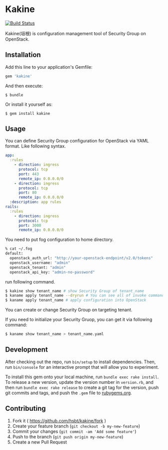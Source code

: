 # Kakine

[![Build Status](https://secure.travis-ci.org/hsbt/kakine.png)](https://travis-ci.org/hsbt/kakine)

Kakine(垣根) is configuration management tool of Security Group on OpenStack.

## Installation

Add this line to your application's Gemfile:

```ruby
gem 'kakine'
```

And then execute:

    $ bundle

Or install it yourself as:

    $ gem install kakine

## Usage

You can define Security Group configuration for OpenStack via YAML format. Like following syntax.

```yaml
app:
  :rules
    - direction: ingress
      protocol: tcp
      port: 443
      remote_ip: 0.0.0.0/0
    - direction: ingress
      protocol: tcp
      port: 80
      remote_ip: 0.0.0.0/0
  :description: app rules
rails:
  :rules
    - direction: ingress
      protocol: tcp
      port: 3000
      remote_ip: 0.0.0.0/0
```

You need to put fog configuration to home directory.

```sh
% cat ~/.fog
default:
  openstack_auth_url: "http://your-openstack-endpoint/v2.0/tokens"
  openstack_username: "admin"
  openstack_tenant: "admin"
  openstack_api_key: "admin-no-password"
```

run following command.

```sh
$ kakine show tenant_name # show Security Group of tenant_name
$ kaname apply tenant_name --dryrun # You can see all of invoke commands(dryrun)
$ kaname apply tenant_name # apply configuration into OpenStack
```

You can create or change Security Group on targeting tenant.

If you need to initialize your Security Gruop, you can get it via following command:

```sh
$ kaname show tenant_name > tenant_name.yaml
```

## Development

After checking out the repo, run `bin/setup` to install dependencies. Then, run `bin/console` for an interactive prompt that will allow you to experiment.

To install this gem onto your local machine, run `bundle exec rake install`. To release a new version, update the version number in `version.rb`, and then run `bundle exec rake release` to create a git tag for the version, push git commits and tags, and push the `.gem` file to [rubygems.org](https://rubygems.org).

## Contributing

1. Fork it ( https://github.com/hsbt/kakine/fork )
2. Create your feature branch (`git checkout -b my-new-feature`)
3. Commit your changes (`git commit -am 'Add some feature'`)
4. Push to the branch (`git push origin my-new-feature`)
5. Create a new Pull Request
